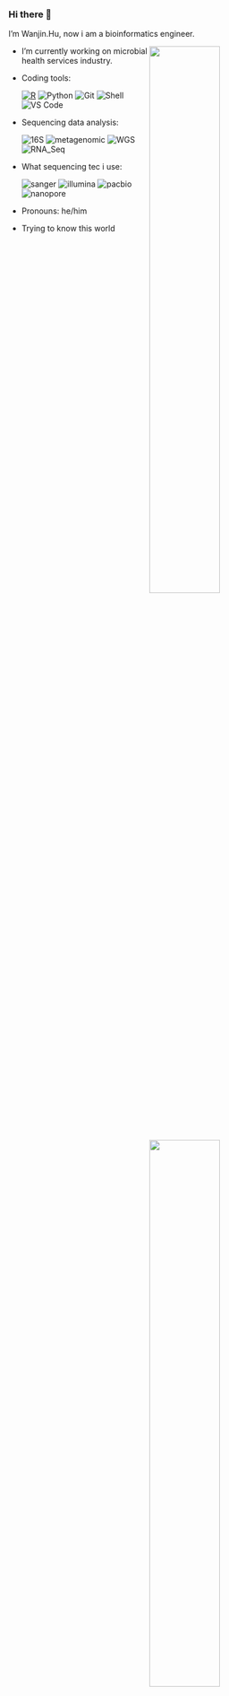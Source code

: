 ### Hi there 👋

I’m Wanjin.Hu, now i am a bioinformatics engineer.

[<img align="right" width="50%" src="https://github-readme-stats.vercel.app/api?username=wanjinhu&theme=dark&show_icons=true">](https://metrics.lecoq.io/wanjinhu#gh-dark-mode-only)
[<img align="right" width="50%" src="https://github-readme-stats.vercel.app/api?username=wanjinhu&show_icons=true">](https://metrics.lecoq.io/wanjinhu#gh-light-mode-only)

- I’m currently working on microbial health services industry.
- Coding tools: 

  [![R](https://img.shields.io/badge/-R-blue.svg)](https://www.r-project.org/)
  ![Python](https://img.shields.io/badge/-Python-8fcfd1?style=plastic&logo=Python)
  ![Git](https://img.shields.io/badge/-Git-black?style=plastic&logo=git)
  ![Shell](https://img.shields.io/badge/-Shell-blasck?style=plastic&logo=Shell)
  ![VS Code](https://img.shields.io/badge/-VS%20Code-007ACC?style=plastic&logo=visual-studio-code)
- Sequencing data analysis:

  ![16S](https://img.shields.io/badge/-16S-blue?style=plastic&logo=16S)
  ![metagenomic](https://img.shields.io/badge/-metagenomic-8fcfd1?style=plastic&logo=metagenomic)
  ![WGS](https://img.shields.io/badge/-WGS-007ACC?style=plastic&logo=WGS)
  ![RNA_Seq](https://img.shields.io/badge/-RNA_Seq-blasck?style=plastic&logo=RNA_Seq)
- What sequencing tec i use:

  ![sanger](https://img.shields.io/badge/-sanger-8fcfd1?style=plastic&logo=sanger)
  ![illumina](https://img.shields.io/badge/-illumina-007ACC?style=plastic&logo=illumina)
  ![pacbio](https://img.shields.io/badge/-pacbio-blasck?style=plastic&logo=pacbio)
  ![nanopore](https://img.shields.io/badge/-nanopore-8fcfd1?style=plastic&logo=nanopore)
- Pronouns: he/him
- Trying to know this world

